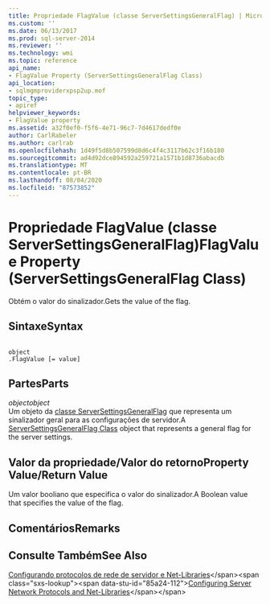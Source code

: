 ```yaml
---
title: Propriedade FlagValue (classe ServerSettingsGeneralFlag) | Microsoft Docs
ms.custom: ''
ms.date: 06/13/2017
ms.prod: sql-server-2014
ms.reviewer: ''
ms.technology: wmi
ms.topic: reference
api_name:
- FlagValue Property (ServerSettingsGeneralFlag Class)
api_location:
- sqlmgmproviderxpsp2up.mof
topic_type:
- apiref
helpviewer_keywords:
- FlagValue property
ms.assetid: a32f0ef0-f5f6-4e71-96c7-7d4617dedf0e
author: CarlRabeler
ms.author: carlrab
ms.openlocfilehash: 1d49f5d8b507599d8d6c4f4c3117b62c3f16b180
ms.sourcegitcommit: ad4d92dce894592a259721a1571b1d8736abacdb
ms.translationtype: MT
ms.contentlocale: pt-BR
ms.lasthandoff: 08/04/2020
ms.locfileid: "87573852"
---
```

# <a name="flagvalue-property-serversettingsgeneralflag-class"></a><span data-ttu-id="85a24-102">Propriedade FlagValue (classe ServerSettingsGeneralFlag)</span><span class="sxs-lookup"><span data-stu-id="85a24-102">FlagValue Property (ServerSettingsGeneralFlag Class)</span></span>
  <span data-ttu-id="85a24-103">Obtém o valor do sinalizador.</span><span class="sxs-lookup"><span data-stu-id="85a24-103">Gets the value of the flag.</span></span>  
  
## <a name="syntax"></a><span data-ttu-id="85a24-104">Sintaxe</span><span class="sxs-lookup"><span data-stu-id="85a24-104">Syntax</span></span>  
  
```  
  
object  
.FlagValue [= value]  
```  
  
## <a name="parts"></a><span data-ttu-id="85a24-105">Partes</span><span class="sxs-lookup"><span data-stu-id="85a24-105">Parts</span></span>  
 <span data-ttu-id="85a24-106">*object*</span><span class="sxs-lookup"><span data-stu-id="85a24-106">*object*</span></span>  
 <span data-ttu-id="85a24-107">Um objeto da [classe ServerSettingsGeneralFlag](serversettingsgeneralflag-class.md) que representa um sinalizador geral para as configurações de servidor.</span><span class="sxs-lookup"><span data-stu-id="85a24-107">A [ServerSettingsGeneralFlag Class](serversettingsgeneralflag-class.md) object that represents a general flag for the server settings.</span></span>  
  
## <a name="property-valuereturn-value"></a><span data-ttu-id="85a24-108">Valor da propriedade/Valor do retorno</span><span class="sxs-lookup"><span data-stu-id="85a24-108">Property Value/Return Value</span></span>  
 <span data-ttu-id="85a24-109">Um valor booliano que especifica o valor do sinalizador.</span><span class="sxs-lookup"><span data-stu-id="85a24-109">A Boolean value that specifies the value of the flag.</span></span>  
  
## <a name="remarks"></a><span data-ttu-id="85a24-110">Comentários</span><span class="sxs-lookup"><span data-stu-id="85a24-110">Remarks</span></span>  
  
## <a name="see-also"></a><span data-ttu-id="85a24-111">Consulte Também</span><span class="sxs-lookup"><span data-stu-id="85a24-111">See Also</span></span>  
 <span data-ttu-id="85a24-112">[Configurando protocolos de rede de servidor e Net-Libraries](https://msdn.microsoft.com/library/ms177485\(v=sql.100\).aspx)</span><span class="sxs-lookup"><span data-stu-id="85a24-112">[Configuring Server Network Protocols and Net-Libraries](https://msdn.microsoft.com/library/ms177485\(v=sql.100\).aspx)</span></span>  
  
  
